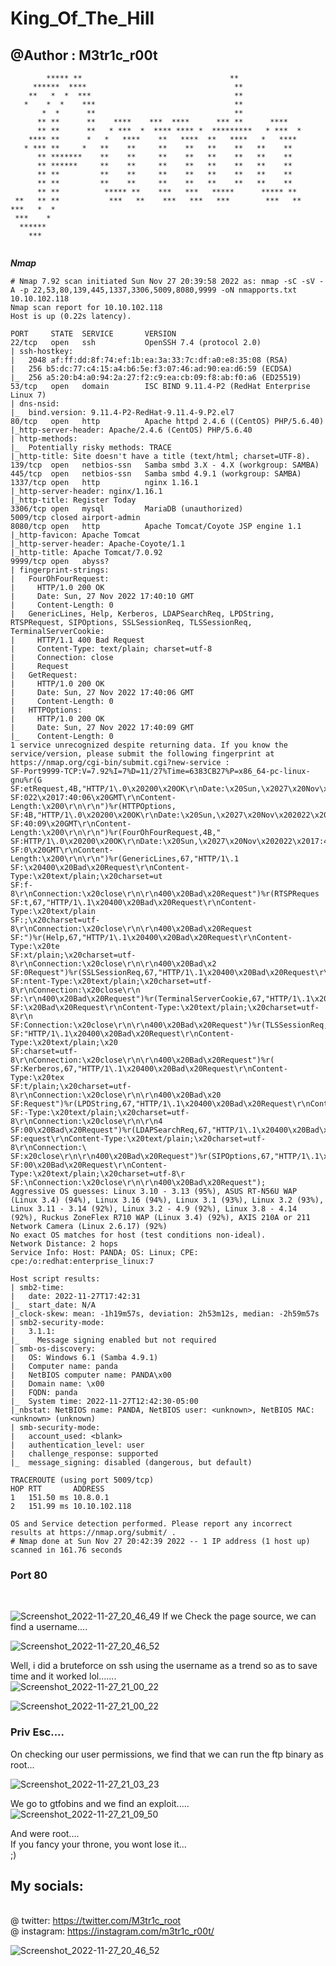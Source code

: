 # King_Of_The_Hill
## @Author : M3tr1c_r00t

```                                                                 
        ***** **                                 **               
     ******  ****                                 **              
    **   *  *  ***                                **              
   *    *  *    ***                               **              
       *  *      **                               **              
      ** **      **    ****    ***  ****      *** **      ****    
      ** **      **   * ***  *  **** **** *  *********   * ***  * 
    **** **      *   *   ****    **   ****  **   ****   *   ****  
   * *** **     *   **    **     **    **   **    **   **    **   
      ** *******    **    **     **    **   **    **   **    **   
      ** ******     **    **     **    **   **    **   **    **   
      ** **         **    **     **    **   **    **   **    **   
      ** **         **    **     **    **   **    **   **    **   
      ** **          ***** **    ***   ***   *****      ***** **  
 **   ** **           ***   **    ***   ***   ***        ***   ** 
***   *  *                                                        
 ***    *                                                         
  ******                                                          
    ***                                                           
                                                                  
```




_**Nmap**_
<br>
```
# Nmap 7.92 scan initiated Sun Nov 27 20:39:58 2022 as: nmap -sC -sV -A -p 22,53,80,139,445,1337,3306,5009,8080,9999 -oN nmapports.txt 10.10.102.118
Nmap scan report for 10.10.102.118
Host is up (0.22s latency).

PORT     STATE  SERVICE       VERSION
22/tcp   open   ssh           OpenSSH 7.4 (protocol 2.0)
| ssh-hostkey: 
|   2048 af:ff:dd:8f:74:ef:1b:ea:3a:33:7c:df:a0:e8:35:08 (RSA)
|   256 b5:dc:77:c4:15:a4:b6:5e:f3:07:46:ad:90:ea:d6:59 (ECDSA)
|_  256 a5:20:b4:a0:94:2a:27:f2:c9:ea:cb:09:f8:ab:f0:a6 (ED25519)
53/tcp   open   domain        ISC BIND 9.11.4-P2 (RedHat Enterprise Linux 7)
| dns-nsid: 
|_  bind.version: 9.11.4-P2-RedHat-9.11.4-9.P2.el7
80/tcp   open   http          Apache httpd 2.4.6 ((CentOS) PHP/5.6.40)
|_http-server-header: Apache/2.4.6 (CentOS) PHP/5.6.40
| http-methods: 
|_  Potentially risky methods: TRACE
|_http-title: Site doesn't have a title (text/html; charset=UTF-8).
139/tcp  open   netbios-ssn   Samba smbd 3.X - 4.X (workgroup: SAMBA)
445/tcp  open   netbios-ssn   Samba smbd 4.9.1 (workgroup: SAMBA)
1337/tcp open   http          nginx 1.16.1
|_http-server-header: nginx/1.16.1
|_http-title: Register Today
3306/tcp open   mysql         MariaDB (unauthorized)
5009/tcp closed airport-admin
8080/tcp open   http          Apache Tomcat/Coyote JSP engine 1.1
|_http-favicon: Apache Tomcat
|_http-server-header: Apache-Coyote/1.1
|_http-title: Apache Tomcat/7.0.92
9999/tcp open   abyss?
| fingerprint-strings: 
|   FourOhFourRequest: 
|     HTTP/1.0 200 OK
|     Date: Sun, 27 Nov 2022 17:40:10 GMT
|     Content-Length: 0
|   GenericLines, Help, Kerberos, LDAPSearchReq, LPDString, RTSPRequest, SIPOptions, SSLSessionReq, TLSSessionReq, TerminalServerCookie: 
|     HTTP/1.1 400 Bad Request
|     Content-Type: text/plain; charset=utf-8
|     Connection: close
|     Request
|   GetRequest: 
|     HTTP/1.0 200 OK
|     Date: Sun, 27 Nov 2022 17:40:06 GMT
|     Content-Length: 0
|   HTTPOptions: 
|     HTTP/1.0 200 OK
|     Date: Sun, 27 Nov 2022 17:40:09 GMT
|_    Content-Length: 0
1 service unrecognized despite returning data. If you know the service/version, please submit the following fingerprint at https://nmap.org/cgi-bin/submit.cgi?new-service :
SF-Port9999-TCP:V=7.92%I=7%D=11/27%Time=6383CB27%P=x86_64-pc-linux-gnu%r(G
SF:etRequest,4B,"HTTP/1\.0\x20200\x20OK\r\nDate:\x20Sun,\x2027\x20Nov\x202
SF:022\x2017:40:06\x20GMT\r\nContent-Length:\x200\r\n\r\n")%r(HTTPOptions,
SF:4B,"HTTP/1\.0\x20200\x20OK\r\nDate:\x20Sun,\x2027\x20Nov\x202022\x2017:
SF:40:09\x20GMT\r\nContent-Length:\x200\r\n\r\n")%r(FourOhFourRequest,4B,"
SF:HTTP/1\.0\x20200\x20OK\r\nDate:\x20Sun,\x2027\x20Nov\x202022\x2017:40:1
SF:0\x20GMT\r\nContent-Length:\x200\r\n\r\n")%r(GenericLines,67,"HTTP/1\.1
SF:\x20400\x20Bad\x20Request\r\nContent-Type:\x20text/plain;\x20charset=ut
SF:f-8\r\nConnection:\x20close\r\n\r\n400\x20Bad\x20Request")%r(RTSPReques
SF:t,67,"HTTP/1\.1\x20400\x20Bad\x20Request\r\nContent-Type:\x20text/plain
SF:;\x20charset=utf-8\r\nConnection:\x20close\r\n\r\n400\x20Bad\x20Request
SF:")%r(Help,67,"HTTP/1\.1\x20400\x20Bad\x20Request\r\nContent-Type:\x20te
SF:xt/plain;\x20charset=utf-8\r\nConnection:\x20close\r\n\r\n400\x20Bad\x2
SF:0Request")%r(SSLSessionReq,67,"HTTP/1\.1\x20400\x20Bad\x20Request\r\nCo
SF:ntent-Type:\x20text/plain;\x20charset=utf-8\r\nConnection:\x20close\r\n
SF:\r\n400\x20Bad\x20Request")%r(TerminalServerCookie,67,"HTTP/1\.1\x20400
SF:\x20Bad\x20Request\r\nContent-Type:\x20text/plain;\x20charset=utf-8\r\n
SF:Connection:\x20close\r\n\r\n400\x20Bad\x20Request")%r(TLSSessionReq,67,
SF:"HTTP/1\.1\x20400\x20Bad\x20Request\r\nContent-Type:\x20text/plain;\x20
SF:charset=utf-8\r\nConnection:\x20close\r\n\r\n400\x20Bad\x20Request")%r(
SF:Kerberos,67,"HTTP/1\.1\x20400\x20Bad\x20Request\r\nContent-Type:\x20tex
SF:t/plain;\x20charset=utf-8\r\nConnection:\x20close\r\n\r\n400\x20Bad\x20
SF:Request")%r(LPDString,67,"HTTP/1\.1\x20400\x20Bad\x20Request\r\nContent
SF:-Type:\x20text/plain;\x20charset=utf-8\r\nConnection:\x20close\r\n\r\n4
SF:00\x20Bad\x20Request")%r(LDAPSearchReq,67,"HTTP/1\.1\x20400\x20Bad\x20R
SF:equest\r\nContent-Type:\x20text/plain;\x20charset=utf-8\r\nConnection:\
SF:x20close\r\n\r\n400\x20Bad\x20Request")%r(SIPOptions,67,"HTTP/1\.1\x204
SF:00\x20Bad\x20Request\r\nContent-Type:\x20text/plain;\x20charset=utf-8\r
SF:\nConnection:\x20close\r\n\r\n400\x20Bad\x20Request");
Aggressive OS guesses: Linux 3.10 - 3.13 (95%), ASUS RT-N56U WAP (Linux 3.4) (94%), Linux 3.16 (94%), Linux 3.1 (93%), Linux 3.2 (93%), Linux 3.11 - 3.14 (92%), Linux 3.2 - 4.9 (92%), Linux 3.8 - 4.14 (92%), Ruckus ZoneFlex R710 WAP (Linux 3.4) (92%), AXIS 210A or 211 Network Camera (Linux 2.6.17) (92%)
No exact OS matches for host (test conditions non-ideal).
Network Distance: 2 hops
Service Info: Host: PANDA; OS: Linux; CPE: cpe:/o:redhat:enterprise_linux:7

Host script results:
| smb2-time: 
|   date: 2022-11-27T17:42:31
|_  start_date: N/A
|_clock-skew: mean: -1h19m57s, deviation: 2h53m12s, median: -2h59m57s
| smb2-security-mode: 
|   3.1.1: 
|_    Message signing enabled but not required
| smb-os-discovery: 
|   OS: Windows 6.1 (Samba 4.9.1)
|   Computer name: panda
|   NetBIOS computer name: PANDA\x00
|   Domain name: \x00
|   FQDN: panda
|_  System time: 2022-11-27T12:42:30-05:00
|_nbstat: NetBIOS name: PANDA, NetBIOS user: <unknown>, NetBIOS MAC: <unknown> (unknown)
| smb-security-mode: 
|   account_used: <blank>
|   authentication_level: user
|   challenge_response: supported
|_  message_signing: disabled (dangerous, but default)

TRACEROUTE (using port 5009/tcp)
HOP RTT       ADDRESS
1   151.50 ms 10.8.0.1
2   151.99 ms 10.10.102.118

OS and Service detection performed. Please report any incorrect results at https://nmap.org/submit/ .
# Nmap done at Sun Nov 27 20:42:39 2022 -- 1 IP address (1 host up) scanned in 161.76 seconds

```
### Port 80
<br>

![Screenshot_2022-11-27_20_46_49](https://user-images.githubusercontent.com/99975622/207662162-c5ac0263-2001-4e7f-8f4c-7948f7034bbb.png)
If we Check the page source, we can find a username....
<br>

![Screenshot_2022-11-27_20_46_52](https://user-images.githubusercontent.com/99975622/207662345-4c0558f8-4ef3-4383-8919-4b2dca726577.png)

Well, i did a bruteforce on ssh using the username as a trend so as to save time and it worked lol.......
<br>
![Screenshot_2022-11-27_21_00_22](https://user-images.githubusercontent.com/99975622/207662598-3c173f32-b506-4df1-99c2-1b65f2dd7682.png)

![Screenshot_2022-11-27_21_00_22](https://user-images.githubusercontent.com/99975622/207662598-3c173f32-b506-4df1-99c2-1b65f2dd7682.png)

### Priv Esc....
On checking our user permissions, we find that we can run the ftp binary as root...

![Screenshot_2022-11-27_21_03_23](https://user-images.githubusercontent.com/99975622/207662942-7becac7f-80f5-4171-8a80-052cdea5ecef.png)

We go to gtfobins and we find an exploit.....
<br>
![Screenshot_2022-11-27_21_09_50](https://user-images.githubusercontent.com/99975622/207662963-258bea72-2753-4890-9c7f-f3da2ec12b73.png)

And were root....
<br> If you fancy your throne, you wont lose it... 
<br> ;)

## My socials:
<br>@ twitter: https://twitter.com/M3tr1c_root
<br>@ instagram: https://instagram.com/m3tr1c_r00t/



![Screenshot_2022-11-27_20_46_52](https://user-images.githubusercontent.com/99975622/207662345-4c0558f8-4ef3-4383-8919-4b2dca726577.png)
